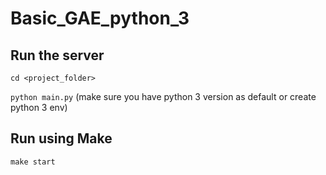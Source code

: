 # Basic_GAE_python_3

## Run the server
  
`cd <project_folder>`

`python main.py` (make sure you have python 3 version as default or create python 3 env)

## Run using Make

`make start`

  
